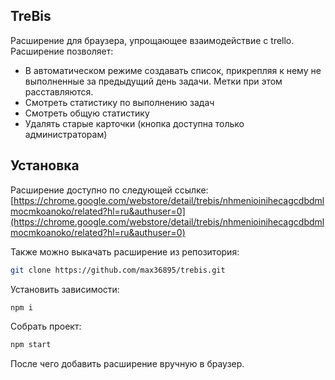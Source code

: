 TreBis
------
Расширение для браузера, упрощающее взаимодействие с trello.
Расширение позволяет:
 * В автоматическом режиме создавать список, прикрепляя к нему не выполненные за предыдущий день задачи. Метки при этом расставляются.
 * Смотреть статистику по выполнению задач
 * Смотреть общую статистику
 * Удалять старые карточки (кнопка доступна только администраторам)
 
## Установка
Расширение доступно по следующей ссылке: [https://chrome.google.com/webstore/detail/trebis/nhmenioinihecagcdbdmlmocmkoanoko/related?hl=ru&authuser=0](https://chrome.google.com/webstore/detail/trebis/nhmenioinihecagcdbdmlmocmkoanoko/related?hl=ru&authuser=0)

Также можно выкачать расширение из репозитория:
```bash
git clone https://github.com/max36895/trebis.git
```
Установить зависимости: 
```bash
npm i
```
Собрать проект:
```bash
npm start
```
После чего добавить расширение вручную в браузер.
